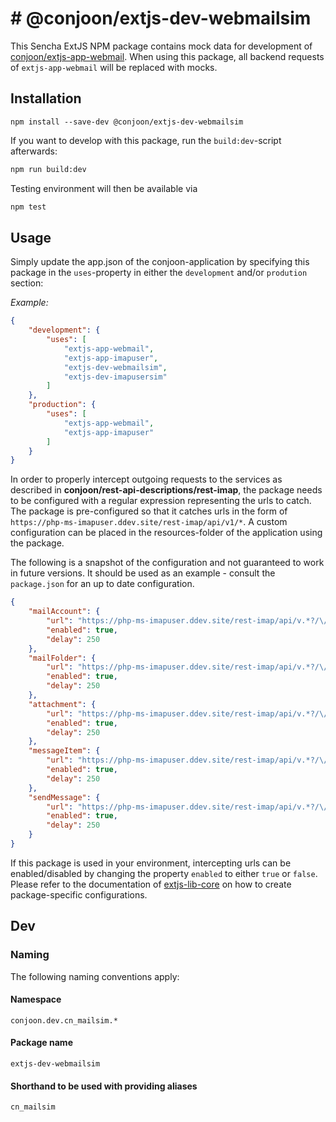 # # @conjoon/extjs-dev-webmailsim  
This Sencha ExtJS NPM package contains mock data for development of [conjoon/extjs-app-webmail](https://github.com/conjoon/extjs-app-webmail).
When using this package, all backend requests of `extjs-app-webmail` will be replaced with mocks.

## Installation
```
npm install --save-dev @conjoon/extjs-dev-webmailsim  
```

If you want to develop with this package, run the `build:dev`-script afterwards:
```bash
npm run build:dev
```
Testing environment will then be available via

```bash
npm test
```

## Usage
Simply update the app.json of the conjoon-application
by specifying this package in the `uses`-property in either the `development` and/or `prodution` section:

*Example:*
```json
{
    "development": {
        "uses": [
            "extjs-app-webmail",
            "extjs-app-imapuser",
            "extjs-dev-webmailsim",
            "extjs-dev-imapusersim"
        ]
    },
    "production": {
        "uses": [
            "extjs-app-webmail",
            "extjs-app-imapuser"
        ]
    }
}
```
In order to properly intercept outgoing requests to the services as described in **conjoon/rest-api-descriptions/rest-imap**,
the package needs to be configured with a regular expression representing the urls to catch.
The package is pre-configured so that it catches urls in the form of `https://php-ms-imapuser.ddev.site/rest-imap/api/v1/*`.
A custom configuration can be placed in the resources-folder of the application using the package.

The following is a snapshot of the configuration and not guaranteed to work in future versions. It should be used as
an example - consult the `package.json` for an up to date configuration. 
```json
{
    "mailAccount": {
        "url": "https://php-ms-imapuser.ddev.site/rest-imap/api/v.*?/\/MailAccounts(\/\\d+)?",
        "enabled": true,
        "delay": 250
    },
    "mailFolder": {
        "url": "https://php-ms-imapuser.ddev.site/rest-imap/api/v.*?/\/MailAccounts\/(.+)\/MailFolders(\/.*)?",
        "enabled": true,
        "delay": 250
    },
    "attachment": {
        "url": "https://php-ms-imapuser.ddev.site/rest-imap/api/v.*?/\/MailAccounts\/(.+)\/MailFolders\/(.+)\/MessageItems\/(.+)\/Attachments(\/.*)?",
        "enabled": true,
        "delay": 250
    },
    "messageItem": {
        "url": "https://php-ms-imapuser.ddev.site/rest-imap/api/v.*?/\/MailAccounts\/(.+)\/MailFolders\/(.+)\/MessageItems(\/.*)?",
        "enabled": true,
        "delay": 250
    },
    "sendMessage": {
        "url": "https://php-ms-imapuser.ddev.site/rest-imap/api/v.*?/\/SendMessage(\/\\d+)?",
        "enabled": true,
        "delay": 250
    }
}
```
If this package is used in your environment, intercepting urls can be enabled/disabled by changing the property `enabled`
to either `true` or `false`.
<br>Please refer to the documentation of [extjs-lib-core](https://github.com/coon-js/extjs-lib-core) on how to
create package-specific configurations.

## Dev
### Naming
The following naming conventions apply:

#### Namespace
`conjoon.dev.cn_mailsim.*`
#### Package name
`extjs-dev-webmailsim`
#### Shorthand to be used with providing aliases
`cn_mailsim`